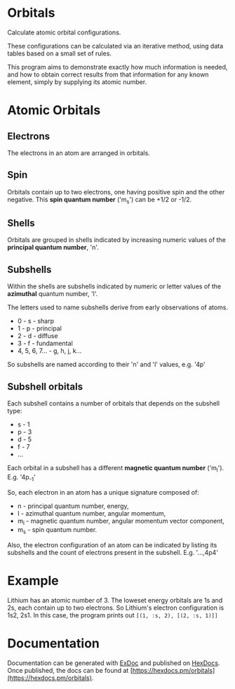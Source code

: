 # Orbitals

Calculate atomic orbital configurations.

These configurations can be calculated via an iterative method,
using data tables based on a small set of rules.

This program aims to demonstrate exactly how much information is needed,
and how to obtain correct results from that information for any known
element, simply by supplying its atomic number.

# Atomic Orbitals

## Electrons

The electrons in an atom are arranged in orbitals.

## Spin

Orbitals contain up to two electrons, one having positive spin and the other
negative. This **spin quantum number** ('m<sub>s</sub>') can be +1/2 or -1/2.

## Shells

Orbitals are grouped in shells indicated by increasing numeric values of the
**principal quantum number**, 'n'.

## Subshells

Within the shells are subshells indicated by numeric or letter values of
the **azimuthal** quantum number, 'l'.

The letters used to name subshells derive from early observations of atoms.

* 0 - s - sharp
* 1 - p - principal
* 2 - d - diffuse
* 3 - f - fundamental
* 4, 5, 6, 7... - g, h, j, k...

So subshells are named according to their 'n' and 'l' values, e.g. '4p'

## Subshell orbitals

Each subshell contains a number of orbitals that depends on the subshell type:

* s - 1
* p - 3
* d - 5
* f - 7
* ...

Each orbital in a subshell has a different **magnetic quantum number**
('m<sub>l</sub>').
E.g. '4p<sub>-1</sub>'

So, each electron in an atom has a unique signature composed of:

* n - principal quantum number, energy,
* l - azimuthal quantum number, angular momentum,
* m<sub>l</sub> - magnetic quantum number, angular momentum vector component,
* m<sub>s</sub> - spin quantum number.

Also, the electron configuration of an atom can be indicated by listing
its subshells and the count of electrons present in the subshell.
E.g. '...,4p4'

# Example

Lithium has an atomic number of 3.
The loweset energy orbitals are 1s and 2s, each contain up to two electrons.
So Lithium's electron configuration is 1s2, 2s1.
In this case, the program prints out `[(1, :s, 2), [(2, :s, 1)]]`

# Documentation

Documentation can be generated with [ExDoc](https://github.com/elixir-lang/ex_doc)
and published on [HexDocs](https://hexdocs.pm). Once published, the docs can
be found at [https://hexdocs.pm/orbitals](https://hexdocs.pm/orbitals).
